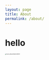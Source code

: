 ```yaml
---
layout: page
title: About
permalink: /about/ 
---
```


# hello

<img src="https://gitee.com/yangtaihong59/mypic-for-md/raw/master/Cache_6bbe54fdcfb34043..jpg" alt="Cache_6bbe54fdcfb34043." style="zoom:25%;" />

